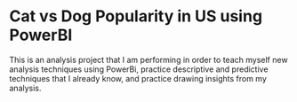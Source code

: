 # Cat vs Dog Popularity in US using PowerBI

This is an analysis project that I am performing in order to teach myself new analysis techniques using PowerBi, practice descriptive and predictive techniques that I already know, and practice drawing insights from my analysis.


